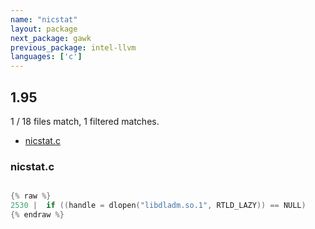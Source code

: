 ```yaml
---
name: "nicstat"
layout: package
next_package: gawk
previous_package: intel-llvm
languages: ['c']
---
```

## 1.95
1 / 18 files match, 1 filtered matches.

 - [nicstat.c](#nicstatc)

### nicstat.c

```c

{% raw %}
2530 | 	if ((handle = dlopen("libdladm.so.1", RTLD_LAZY)) == NULL)
{% endraw %}

```